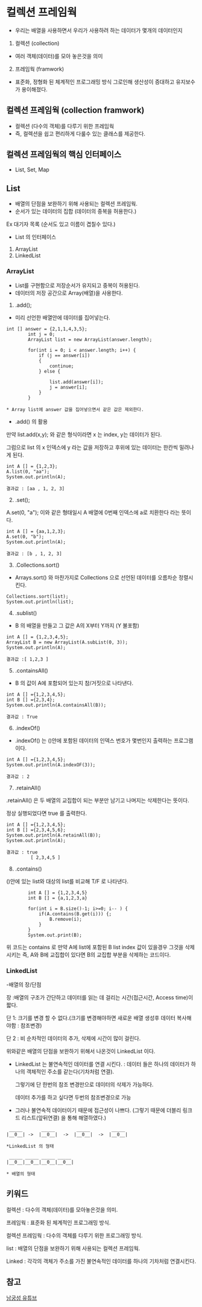 # 컬렉션 프레임웍

- 우리는 배열을 사용하면서 우리가 사용하려 하는 데이터가 몇개의 데이터인지 



1. 컬렉션 (collection)
- 여러 객체(데이터)를 모아 놓은것을 의미


2. 프레임웍 (framwork)
- 표준화, 정형화 된 체계적인 프로그래밍 방식 그로인해 생산성이 증대하고 유지보수가 용이해졌다.

## 컬렉션 프레임웍 (collection framwork)
- 컬렉션 (다수의 객체)를 다루기 위한 프레임웍
- 즉, 컬렉션을 쉽고 편리하게 다룰수 있는 클래스를 제공한다.

## 컬렉션 프레임웍의 핵심 인터페이스
- List, Set, Map

## List
- 배열의 단점을 보완하기 위해 사용되는 컬렉션 프레임웍.
- 순서가 있는 데이터의 집합 (데이터의 중복을 허용한다.)

Ex 대기자 목록 (순서도 있고 이름이 겹칠수 있다.)

- List 의 인터페이스 
1. ArrayList
2. LinkedList

### ArrayList

- List를 구현함으로 저장순서가 유지되고 중복이 허용된다.
- 데이터의 저장 공간으로 Array(배열)을 사용한다.

1. .add();

- 미리 선언한 배열안에 데이터를 집어넣는다.

```
int [] answer = {2,1,1,4,3,5};
		int j = 0;
		ArrayList list = new ArrayList(answer.length);
		
		for(int i = 0; i < answer.length; i++) { 
			if (j == answer[i]) 
			{
				continue;
			} else {
				
				list.add(answer[i]);
				j = answer[i];
			}
		}

* Array list에 answer 값을 집어넣으면서 같은 값은 제외한다.
```
- .add() 의 활용

만약 list.add(x,y); 와 같은 형식이라면 x 는 index, y는 데이터가 된다.

그럼으로 list 의 x 인덱스에 y 라는 값을 저장하고 후위에 있는 데이터는 한칸씩 밀려나게 된다.

```
int A [] = {1,2,3}; 
A.list(0, "aa");
System.out.println(A);

결과값 : [aa , 1, 2, 3]
```
2. .set();

A.set(0, "a"); 이와 같은 형태일시 A 배열에 0번째 인덱스에 a로 치환한다 라는 뜻이다.

```
int A [] = {aa,1,2,3}; 
A.set(0, "b");
System.out.println(A);

결과값 : [b , 1, 2, 3]

```
3. .Collections.sort()

- Arrays.sort() 와 마찬가지로 Collections 으로 선언된 데이터를 오름차순 정렬시킨다.

```
Collections.sort(list);					 
System.out.println(list);
```

4. .sublist()

- B 의 배열을 만들고 그 값은 A의 X부터 Y까지 (Y 불포함)

```
int A [] = {1,2,3,4,5};
ArrayList B = new ArrayList(A.subList(0, 3));
System.out.println(A);

결과값 :[ 1,2,3 ]
``` 

5. .containsAll()

- B 의 값이 A에 포함되어 있는지 참/거짓으로 나타낸다.

```
int A [] ={1,2,3,4,5};
int B [] ={2,3,4};
System.out.println(A.containsAll(B));

결과값 : True 
```

6. .indexOf()

- .indexOf() 는 ()안에 포함된 데이터의 인덱스 번호가 몇번인지 출력하는 프로그램이다.

```
int A [] ={1,2,3,4,5};
System.out.println(A.indexOF(3));

결과값 : 2
```

7. .retainAll()

.retainAll() 은 두 배열의 교집합이 되는 부분만 남기고 나며지는 삭제한다는 뜻이다.

정상 실행되었다면 true 를 출력한다.

```
int A [] ={1,2,3,4,5};
int B [] ={2,3,4,5,6};
System.out.println(A.retainAll(B));
System.out.println(A);

결과값 : true 
		 [ 2,3,4,5 ]
```

8. .contains()

()안에 있는 list와 대상의 list를 비교해 T/F 로 나타낸다.

```
		int A [] = {1,2,3,4,5}
		int B [] = {a,1,2,3,a}

		for(int i = B.size()-1; i>=0; i-- ) {
			if(A.contains(B.get(i))) {;
				B.remove(i);
			}
		}
		System.out.print(B);
```  
위 코드는 contains 로 만약 A에 list에 포함된 B list index 값이 있을경우 그것을 삭제시키는 즉, A와 B에 교집합이 있다면 B의 교집합 부분을 삭제하는 코드이다. 

### LinkedList


-배열의 장/단점

장 :배열의 구조가 간단하고 데이터를 읽는 데 걸리는 시간(접근시간, Access time)이 짧다. 

단 1: 크기를 변경 할 수 없다.(크기를 변경해야하면 새로운 배열 생성후 데이터 복사해야함 : 참조변경)

단 2 : 비 순차적인 데이터의 추가, 삭제에 시간이 많이 걸린다.

위와같은 배열의 단점을 보완하기 위해서 나온것이 LinkedList 이다.

- LinkedList 는 불연속적인 데이터를 연결 시킨다.
	: 데이터 들은 하나의 데이터가 하나의 객체적인 주소를 같는다(기차처럼 연결). 

	그렇기에 단 한번의 참조 변경만으로 데이터의 삭제가 가능하다.

	데이터 추가를 하고 싶다면 두번의 참조변경으로 가능 

- 그러나 불연속적 데이터이기 때문에 접근성이 나쁘다. (그렇기 때문에 더블리 링크드 리스트(앞뒤연결) 을 통해 해열하였다.)
```
 _____		 _____	 	  _____	       _____
|__0__| ->  |__0__|  ->  |__0__|  ->  |__0__|

*LinkedList 의 형태

 _____ _____ _____ _____
|__0__|__0__|__0__|__0__|

* 배열의 형태
```

## 키워드
컬렉션 : 다수의 객체(데이터)를 모아놓은것을 의미.

프레임웍 : 표준화 된 체계적인 프로그래밍 방식.

컬렉션 프레임웍 : 다수의 객체를 다루기 위한 프로그래밍 방식.

list : 배열의 단점을 보완하기 위해 사용되는 컬렉션 프레임웍.

Linked : 각각의 객체가 주소를 가진 불연속적인 데이터를 하나의 기차처럼 연결시킨다.

## 참고
[남궁성 유튜브](https://www.youtube.com/watch?v=_2e-cgwMOyc&list=PLW2UjW795-f6xWA2_MUhEVgPauhGl3xIp&index=120) 

